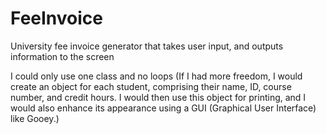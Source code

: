 # FeeInvoice

University fee invoice generator that takes user input, and outputs information to the screen 

I could only use one class and no loops (If I had more freedom, I would create an object for each student, comprising their name, ID, course number, and credit hours. 
I would then use this object for printing, and I would also enhance its appearance using a GUI (Graphical User Interface) like Gooey.)

